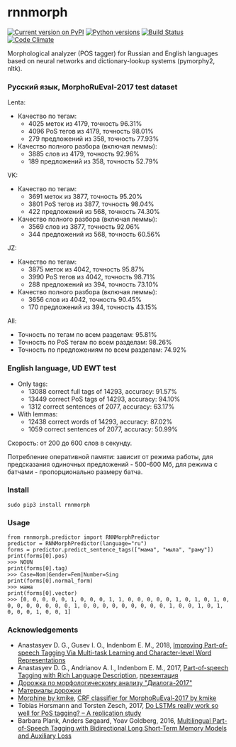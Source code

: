 # rnnmorph
[![Current version on PyPI](http://img.shields.io/pypi/v/rnnmorph.svg)](https://pypi.python.org/pypi/rnnmorph)
[![Python versions](https://img.shields.io/pypi/pyversions/rnnmorph.svg)](https://pypi.python.org/pypi/rnnmorph)
[![Build Status](https://travis-ci.org/IlyaGusev/rnnmorph.svg?branch=master)](https://travis-ci.org/IlyaGusev/rnnmorph)
[![Code Climate](https://codeclimate.com/github/IlyaGusev/rnnmorph/badges/gpa.svg)](https://codeclimate.com/github/IlyaGusev/rnnmorph)

Morphological analyzer (POS tagger) for Russian and English languages based on neural networks and dictionary-lookup systems (pymorphy2, nltk).

### Русский язык, MorphoRuEval-2017 test dataset
Lenta:
* Качество по тегам:
  * 4025 меток из 4179, точность 96.31%
  * 4096 PoS тегов из 4179, точность 98.01%
  * 279 предложений из 358, точность 77.93%
* Качество полного разбора (включая леммы):
  * 3885 слов из 4179, точность 92.96%
  * 189 предложений из 358, точность 52.79%

VK:
* Качество по тегам:
  * 3691 меток из 3877, точность 95.20%
  * 3801 PoS тегов из 3877, точность 98.04%
  * 422 предложений из 568, точность 74.30%
* Качество полного разбора (включая леммы):
  * 3569 слов из 3877, точность 92.06%
  * 344 предложений из 568, точность 60.56%

JZ:
* Качество по тегам:
  * 3875 меток из 4042, точность 95.87%
  * 3990 PoS тегов из 4042, точность 98.71%
  * 288 предложений из 394, точность 73.10%
* Качество полного разбора (включая леммы):
  * 3656 слов из 4042, точность 90.45%
  * 170 предложений из 394, точность 43.15%

All:
* Точность по тегам по всем разделам: 95.81%
* Точность по PoS тегам по всем разделам: 98.26%
* Точность по предложениям по всем разделам: 74.92%

### English language, UD EWT test
* Only tags:
  * 13088 correct full tags of 14293, accuracy: 91.57%
  * 13449 correct PoS tags of 14293, accuracy: 94.10%
  * 1312 correct sentences of 2077, accuracy: 63.17%
* With lemmas:
  * 12438 correct words of 14293, accuracy: 87.02%
  * 1059 correct sentences of 2077, accuracy: 50.99%
  
Скорость: от 200 до 600 слов в секунду.

Потребление оперативной памяти: зависит от режима работы, для предсказания одиночных предложений - 500-600 Мб, для режима с батчами - пропорционально размеру батча.

### Install ###
```
sudo pip3 install rnnmorph
```
  
### Usage ###
```
from rnnmorph.predictor import RNNMorphPredictor
predictor = RNNMorphPredictor(language="ru")
forms = predictor.predict_sentence_tags(["мама", "мыла", "раму"])
print(forms[0].pos)
>>> NOUN
print(forms[0].tag)
>>> Case=Nom|Gender=Fem|Number=Sing
print(forms[0].normal_form)
>>> мама
print(forms[0].vector)
>>> [0, 0, 0, 0, 0, 1, 0, 0, 0, 1, 1, 0, 0, 0, 0, 0, 1, 0, 1, 0, 1, 0, 0, 0, 0, 0, 0, 0, 0, 1, 0, 0, 0, 0, 0, 0, 0, 0, 0, 1, 0, 0, 1, 0, 1, 0, 0, 0, 1, 0, 0, 1]
```

### Acknowledgements ###
* Anastasyev D. G., Gusev I. O., Indenbom E. M., 2018, [Improving Part-of-speech Tagging Via Multi-task Learning and Character-level Word Representations](http://www.dialog-21.ru/media/4282/anastasyevdg.pdf)
* Anastasyev D. G., Andrianov A. I., Indenbom E. M., 2017, [Part-of-speech Tagging with Rich Language Description](http://www.dialog-21.ru/media/3895/anastasyevdgetal.pdf), [презентация](http://www.dialog-21.ru/media/4102/anastasyev.pdf)
* [Дорожка по морфологическому анализу "Диалога-2017"](http://www.dialog-21.ru/evaluation/2017/morphology/)
* [Материалы дорожки](https://github.com/dialogue-evaluation/morphoRuEval-2017)
* [Morphine by kmike](https://github.com/kmike/morphine), [CRF classifier for MorphoRuEval-2017 by kmike](https://github.com/kmike/dialog2017)
* Tobias Horsmann and Torsten Zesch, 2017, [Do LSTMs really work so well for PoS tagging? – A replication study](http://www.ltl.uni-due.de/wp-content/uploads/horsmannZesch_emnlp2017.pdf)
* Barbara Plank, Anders Søgaard, Yoav Goldberg, 2016, [Multilingual Part-of-Speech Tagging with Bidirectional Long Short-Term Memory Models and Auxiliary Loss](https://arxiv.org/abs/1604.05529)
